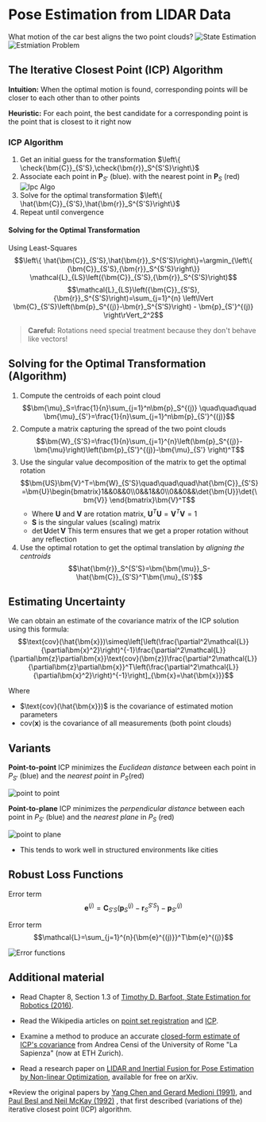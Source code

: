 # Pose Estimation from LIDAR Data

What motion of the car best aligns the two point clouds?
![State Estimation](./State%20Estimation.png)
![Estmiation Problem](./Estimation%20problem.jpg)

## The Iterative Closest Point (ICP) Algorithm

**Intuition:** When the optimal motion is found, corresponding points will be closer to each other than to other points

**Heuristic:** For each point, the best candidate for a
corresponding point is the point that is closest to it right now

### ICP Algorithm

1. Get an initial guess for the transformation $\left\{  \check{\bm{C}}_{S'S},\check{\bm{r}}_S^{S'S}\right\}$
2. Associate each point in $\bm{P}_{S'}$ (blue). with the nearest point in $\bm{P}_S$ (red)
![Ipc Algo](./IPC%20Algo.jpg)
3. Solve for the optimal transformation $\left\{  \hat{\bm{C}}_{S'S},\hat{\bm{r}}_S^{S'S}\right\}$
4. Repeat until convergence

#### Solving for the Optimal Transformation

Using Least-Squares
$$\left\{  \hat{\bm{C}}_{S'S},\hat{\bm{r}}_S^{S'S}\right\}=\argmin_{\left\{  {\bm{C}}_{S'S},{\bm{r}}_S^{S'S}\right\}} \mathcal{L}_{LS}\left({\bm{C}}_{S'S},{\bm{r}}_S^{S'S}\right)$$
$$\mathcal{L}_{LS}\left({\bm{C}}_{S'S},{\bm{r}}_S^{S'S}\right)=\sum_{j=1}^{n} \left\lVert \bm{C}_{S'S}\left(\bm{p}_S^{(j)}-\bm{r}_S^{S'S}\right) - \bm{p}_{S'}^{(j)} \right\rVert_2^2$$
> **Careful:** Rotations need special treatment
because they don't behave like vectors!

## Solving for the Optimal Transformation (Algorithm)

1. Compute the centroids of each point cloud
$$\bm{\mu}_S=\frac{1}{n}\sum_{j=1}^n\bm{p}_S^{(j)} \quad\quad\quad \bm{\mu}_{S'}=\frac{1}{n}\sum_{j=1}^n\bm{p}_{S'}^{(j)}$$
2. Compute a matrix capturing the spread of the two point clouds
$$\bm{W}_{S'S}=\frac{1}{n}\sum_{j=1}^{n}\left(\bm{p}_S^{(j)}-\bm{\mu}\right)\left(\bm{p}_{S'}^{(j)}-\bm{\mu}_{S'} \right)^T$$
3. Use the singular value decomposition of the matrix to get the optimal rotation $$\bm{US}\bm{V}^T=\bm{W}_{S'S}\quad\quad\quad\hat{\bm{C}}_{S'S}=\bm{U}\begin{bmatrix}1&&0&&0\\0&&1&&0\\0&&0&&\det{\bm{U}}\det{\bm{V}} \end{bmatrix}\bm{V}^T$$
    * Where $\bm{U}$ and $\bm{V}$ are rotation matrix, $\bm{U}^T\bm{U} = \bm{V}^T\bm{V} = 1$
    * $\bm{S}$ is the singular values (scaling) matrix
    * $\det{\bm{U}}\det{\bm{V}}$ This term ensures that we get a proper rotation without any reflection
4. Use the optimal rotation to get the optimal translation by *aligning the centroids*
$$\hat{\bm{r}}_S^{S'S}=\bm{\bm{\mu}}_S-\hat{\bm{C}}_{S'S}^T\bm{\mu}_{S'}$$

## Estimating Uncertainty

We can obtain an estimate of the covariance matrix of the ICP solution using this formula:
$$\text{cov}(\hat{\bm{x}})\simeq\left[\left(\frac{\partial^2\mathcal{L}}{\partial\bm{x}^2}\right)^{-1}\frac{\partial^2\mathcal{L}}{\partial\bm{z}\partial\bm{x}}\text{cov}(\bm{z})\frac{\partial^2\mathcal{L}}{\partial\bm{z}\partial\bm{x}}^T\left(\frac{\partial^2\mathcal{L}}{\partial\bm{x}^2}\right)^{-1}\right]_{\bm{x}=\hat{\bm{x}}}$$

Where

* $\text{cov}(\hat{\bm{x}})$ is the covariance of estimated motion parameters
* $\text{cov}(\bm{x})$ is the covariance of all measurements (both point clouds)

## Variants

**Point-to-point** ICP minimizes the *Euclidean distance* between each point in $P_{S'}$ (blue) and the *nearest point* in $P_S$(red)

![point to point](./Point%20to%20Point.jpg)

**Point-to-plane** ICP minimizes the *perpendicular
distance* between each point in $P_{S'}$ (blue) and the *nearest plane* in $P_S$ (red)

![point to plane](./Point%20to%20Plane.jpg)

* This tends to work well in structured
environments like cities

## Robust Loss Functions

Error term
$$\bm{e}^{(j)}=\bm{C}_{S'S}\left(\bm{p}_S^{(j)}-\bm{r}_S^{S'S}\right)-\bm{p}_{S'}^{(j)}$$

Error term
$$\mathcal{L}=\sum_{j=1}^{n}{\bm{e}^{(j)}}^T\bm{e}^{(j)}$$

![Error functions](./Error%20functions.jpg)

## Additional material

* Read Chapter 8, Section 1.3 of [Timothy D. Barfoot, State Estimation for Robotics (2016)](http://asrl.utias.utoronto.ca/~tdb/bib/barfoot_ser17.pdf).

* Read the Wikipedia articles on [point set registration](https://en.wikipedia.org/wiki/Point_set_registration) and [ICP](https://en.wikipedia.org/wiki/Iterative_closest_point).

* Examine a method to produce an accurate [closed-form estimate of  ICP's covariance](https://ieeexplore.ieee.org/document/4209579) from Andrea Censi of the University of Rome "La Sapienza" (now at ETH Zurich).

* Read a research paper on [LIDAR and Inertial Fusion for Pose Estimation by Non-linear Optimization](https://arxiv.org/abs/1710.07104), available for free on arXiv.

*Review the original papers by [Yang Chen and Gerard Medioni (1991)](https://ieeexplore.ieee.org/document/132043), and [Paul Besl and Neil McKay (1992)](https://ieeexplore.ieee.org/document/121791)
, that first described (variations of the) iterative closest point (ICP) algorithm.

